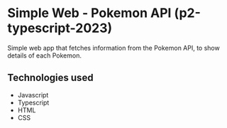 # Simple Web - Pokemon API (p2-typescript-2023)

Simple web app that fetches information from the Pokemon API, to show details of each Pokemon.

## Technologies used
- Javascript
- Typescript
- HTML
- CSS
